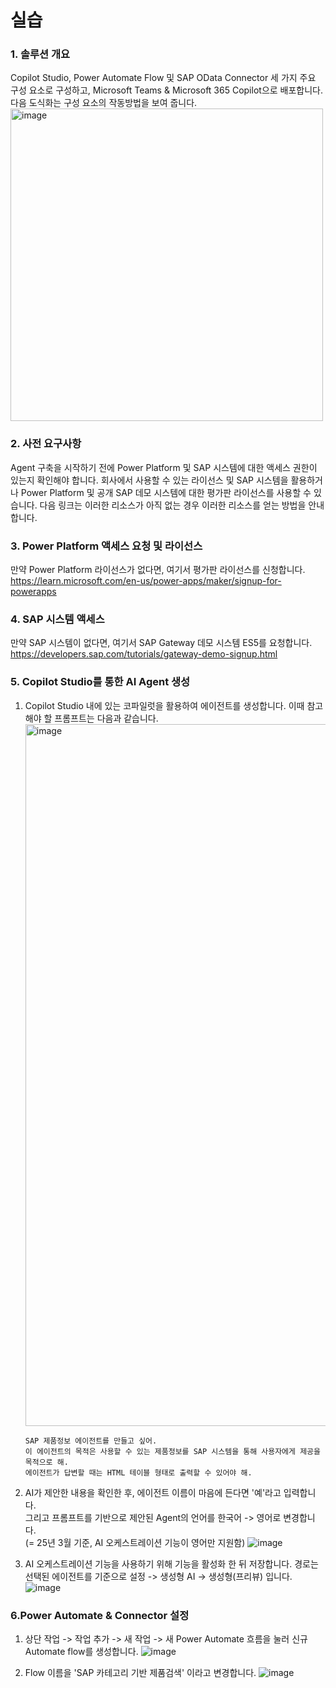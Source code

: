 실습
===
### 1. 솔루션 개요
Copilot Studio, Power Automate Flow 및 SAP OData Connector 세 가지 주요 구성 요소로 구성하고, Microsoft Teams & Microsoft 365 Copilot으로 배포합니다. 다음 도식화는 구성 요소의 작동방법을 보여 줍니다.<br> <img width="500" alt="image" src="https://github.com/user-attachments/assets/c981bfd2-f23d-4b21-8a5c-e063787cf6fa" />

### 2. 사전 요구사항
Agent 구축을 시작하기 전에 Power Platform 및 SAP 시스템에 대한 액세스 권한이 있는지 확인해야 합니다. 회사에서 사용할 수 있는 라이선스 및 SAP 시스템을 활용하거나 Power Platform 및 공개 SAP 데모 시스템에 대한 평가판 라이선스를 사용할 수 있습니다. 다음 링크는 이러한 리소스가 아직 없는 경우 이러한 리소스를 얻는 방법을 안내합니다.

### 3. Power Platform 액세스 요청 및 라이선스
만약 Power Platform 라이선스가 없다면, 여기서 평가판 라이선스를 신청합니다.<br>https://learn.microsoft.com/en-us/power-apps/maker/signup-for-powerapps

### 4. SAP 시스템 액세스
만약 SAP 시스템이 없다면, 여기서 SAP Gateway 데모 시스템 ES5를 요청합니다.<br>https://developers.sap.com/tutorials/gateway-demo-signup.html

### 5. Copilot Studio를 통한 AI Agent 생성
1. Copilot Studio 내에 있는 코파일럿을 활용하여 에이전트를 생성합니다. 이때 참고해야 할 프롬프트는 다음과 같습니다.
   <img width="1123" alt="image" src="https://github.com/user-attachments/assets/9e353d9f-de0d-452d-a133-07d969d2043b" />
   ```
   SAP 제품정보 에이전트를 만들고 싶어. 
   이 에이전트의 목적은 사용할 수 있는 제품정보를 SAP 시스템을 통해 사용자에게 제공을 목적으로 해. 
   에이전트가 답변할 때는 HTML 테이블 형태로 출력할 수 있어야 해.
   ```
2. AI가 제안한 내용을 확인한 후, 에이전트 이름이 마음에 든다면 '예'라고 입력합니다.<br>그리고 프롬프트를 기반으로 제안된 Agent의 언어를 한국어 -> 영어로 변경합니다.
   <br>(= 25년 3월 기준, AI 오케스트레이션 기능이 영어만 지원함)
   ![image](https://github.com/user-attachments/assets/fe82ff69-b6a4-480c-b41e-905df19ecc98)


4. AI 오케스트레이션 기능을 사용하기 위해 기능을 활성화 한 뒤 저장합니다.
   경로는 선택된 에이전트를 기준으로 설정 -> 생성형 AI -> 생성형(프리뷰) 입니다.
![image](https://github.com/user-attachments/assets/f1e51344-f76c-4fdd-bee4-f3b3d721b901)

### 6.Power Automate & Connector 설정
1. 상단 작업 -> 작업 추가 -> 새 작업 -> 새 Power Automate 흐름을 눌러 신규 Automate flow를 생성합니다.
![image](https://github.com/user-attachments/assets/6bb1ebb4-0850-4302-83a3-8e134a028144)

2. Flow 이름을 'SAP 카테고리 기반 제품검색' 이라고 변경합니다.
![image](https://github.com/user-attachments/assets/8745c2d7-fd00-4fa8-a0d3-e802805f32f0)

